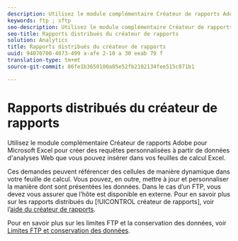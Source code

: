 ```yaml
---
description: Utilisez le module complémentaire Créateur de rapports Adobe pour Microsoft Excel pour créer des requêtes personnalisées à partir de données d'analyses Web que vous pouvez insérer dans vos feuilles de calcul Excel.
keywords: ftp ; sftp
seo-description: Utilisez le module complémentaire Créateur de rapports Adobe pour Microsoft Excel pour créer des requêtes personnalisées à partir de données d'analyses Web que vous pouvez insérer dans vos feuilles de calcul Excel.
seo-title: Rapports distribués du créateur de rapports
solution: Analytics
title: Rapports distribués du créateur de rapports
uuid: 94070700-4073-499 a-afe 2-10 a 30 eeab 79 f
translation-type: tm+mt
source-git-commit: 86fe1b3650100a05e52fb2102134fee515c871b1

---
```



# Rapports distribués du créateur de rapports

Utilisez le module complémentaire Créateur de rapports Adobe pour Microsoft Excel pour créer des requêtes personnalisées à partir de données d'analyses Web que vous pouvez insérer dans vos feuilles de calcul Excel.

Ces demandes peuvent référencer des cellules de manière dynamique dans votre feuille de calcul. Vous pouvez, en outre, mettre à jour et personnaliser la manière dont sont présentées les données. Dans le cas d’un FTP, vous devez vous assurer que l’hôte est disponible en externe. Pour en savoir plus sur les rapports distribués du [!UICONTROL créateur de rapports], voir l’[aide du créateur de rapports](https://marketing.adobe.com/resources/help/en_US/arb/index.html#ReportBuilder_Home).

Pour en savoir plus sur les limites FTP et la conservation des données, voir [Limites FTP et conservation des données](../../../export/ftp-and-sftp/ftp-limits.md#concept_8CAA1D8F27B3411AB902520AD6C9A70E).
